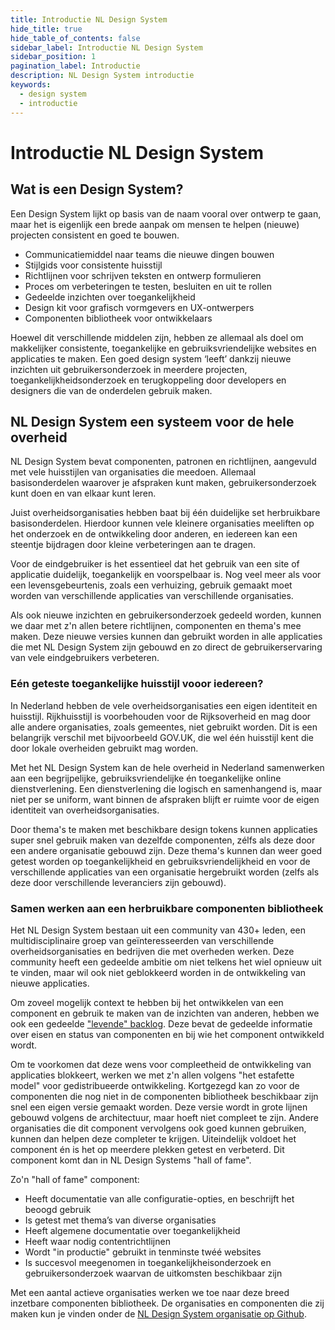 ```yaml
---
title: Introductie NL Design System
hide_title: true
hide_table_of_contents: false
sidebar_label: Introductie NL Design System
sidebar_position: 1
pagination_label: Introductie
description: NL Design System introductie
keywords:
  - design system
  - introductie
---
```


# Introductie NL Design System

## Wat is een Design System?

Een Design System lijkt op basis van de naam vooral over ontwerp te gaan, maar het is eigenlijk een brede aanpak om mensen te helpen (nieuwe) projecten consistent en goed te bouwen.

- Communicatiemiddel naar teams die nieuwe dingen bouwen
- Stijlgids voor consistente huisstijl
- Richtlijnen voor schrijven teksten en ontwerp formulieren
- Proces om verbeteringen te testen, besluiten en uit te rollen
- Gedeelde inzichten over toegankelijkheid
- Design kit voor grafisch vormgevers en UX-ontwerpers
- Componenten bibliotheek voor ontwikkelaars

Hoewel dit verschillende middelen zijn, hebben ze allemaal als doel om makkelijker consistente, toegankelijke en gebruiksvriendelijke websites en applicaties te maken.
Een goed design system ‘leeft’ dankzij nieuwe inzichten uit gebruikersonderzoek in meerdere projecten, toegankelijkheidsonderzoek en terugkoppeling door developers en designers die van de onderdelen gebruik maken.

## NL Design System een systeem voor de hele overheid

NL Design System bevat componenten, patronen en richtlijnen, aangevuld met vele huisstijlen van organisaties die meedoen. Allemaal basisonderdelen waarover je afspraken kunt maken, gebruikersonderzoek kunt doen en van elkaar kunt leren.

Juist overheidsorganisaties hebben baat bij één duidelijke set herbruikbare basisonderdelen. Hierdoor kunnen vele kleinere organisaties meeliften op het onderzoek en de ontwikkeling door anderen, en iedereen kan een steentje bijdragen door kleine verbeteringen aan te dragen.

Voor de eindgebruiker is het essentieel dat het gebruik van een site of applicatie duidelijk, toegankelijk en voorspelbaar is. Nog veel meer als voor een levensgebeurtenis, zoals een verhuizing, gebruik gemaakt moet worden van verschillende applicaties van verschillende organisaties.

Als ook nieuwe inzichten en gebruikersonderzoek gedeeld worden, kunnen we daar met z'n allen betere richtlijnen, componenten en thema's mee maken. Deze nieuwe versies kunnen dan gebruikt worden in alle applicaties die met NL Design System zijn gebouwd en zo direct de gebruikerservaring van vele eindgebruikers verbeteren.

### Eén geteste toegankelijke huisstijl vooor iedereen?

In Nederland hebben de vele overheidsorganisaties een eigen identiteit en huisstijl. Rijkhuisstijl is voorbehouden voor de Rijksoverheid en mag door alle andere organisaties, zoals gemeentes, niet gebruikt worden.
Dit is een belangrijk verschil met bijvoorbeeld GOV.UK, die wel één huisstijl kent die door lokale overheiden gebruikt mag worden.

Met het NL Design System kan de hele overheid in Nederland samenwerken aan een begrijpelijke, gebruiksvriendelijke én toegankelijke online dienstverlening. Een dienstverlening die logisch en samenhangend is, maar niet per se uniform, want binnen de afspraken blijft er ruimte voor de eigen identiteit van overheidsorganisaties.

Door thema's te maken met beschikbare design tokens kunnen applicaties super snel gebruik maken van dezelfde componenten, zélfs als deze door een andere organisatie gebouwd zijn. Deze thema's kunnen dan weer goed getest worden op toegankelijkheid en gebruiksvriendelijkheid en voor de verschillende applicaties van een organisatie hergebruikt worden (zelfs als deze door verschillende leveranciers zijn gebouwd).

### Samen werken aan een herbruikbare componenten bibliotheek

Het NL Design System bestaan uit een community van 430+ leden, een multidisciplinaire groep van geïnteresseerden van verschillende overheidsorganisaties en bedrijven die met overheden werken.
Deze community heeft een gedeelde ambitie om niet telkens het wiel opnieuw uit te vinden, maar wil ook niet geblokkeerd worden in de ontwikkeling van nieuwe applicaties.

Om zoveel mogelijk context te hebben bij het ontwikkelen van een component en gebruik te maken van de inzichten van anderen, hebben we ook een gedeelde ["levende" backlog](http://github.com/nl-design-system/backlog/issues). Deze bevat de gedeelde informatie over eisen en status van componenten en bij wie het component ontwikkeld wordt.

Om te voorkomen dat deze wens voor compleetheid de ontwikkeling van applicaties blokkeert, werken we met z'n allen volgens "het estafette model" voor gedistribueerde ontwikkeling.
Kortgezegd kan zo voor de componenten die nog niet in de componenten bibliotheek beschikbaar zijn snel een eigen versie gemaakt worden. Deze versie wordt in grote lijnen gebouwd volgens de architectuur, maar hoeft niet compleet te zijn.
Andere organisaties die dit component vervolgens ook goed kunnen gebruiken, kunnen dan helpen deze completer te krijgen. Uiteindelijk voldoet het component én is het op meerdere plekken getest en verbeterd. Dit component komt dan in NL Design Systems "hall of fame".

Zo'n "hall of fame" component:

- Heeft documentatie van alle configuratie-opties, en beschrijft het beoogd gebruik
- Is getest met thema’s van diverse organisaties
- Heeft algemene documentatie over toegankelijkheid
- Heeft waar nodig contentrichtlijnen
- Wordt "in productie" gebruikt in tenminste twéé websites
- Is succesvol meegenomen in toegankelijkheisonderzoek en gebruikersonderzoek waarvan de uitkomsten beschikbaar zijn

Met een aantal actieve organisaties werken we toe naar deze breed inzetbare componenten bibliotheek. De organisaties en componenten die zij maken kun je vinden onder de [NL Design System organisatie op Github](http://github.com/nl-design-system).
